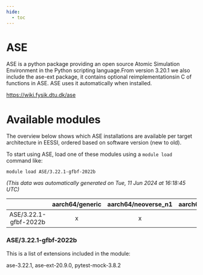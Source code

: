 ```yaml
---
hide:
  - toc
---
```


ASE
===


ASE is a python package providing an open source Atomic Simulation Environment in the Python scripting language.From version 3.20.1 we also include the ase-ext package, it contains optional reimplementationsin C of functions in ASE.  ASE uses it automatically when installed.

https://wiki.fysik.dtu.dk/ase
# Available modules


The overview below shows which ASE installations are available per target architecture in EESSI, ordered based on software version (new to old).

To start using ASE, load one of these modules using a `module load` command like:

```shell
module load ASE/3.22.1-gfbf-2022b
```

*(This data was automatically generated on Tue, 11 Jun 2024 at 16:18:45 UTC)*  

| |aarch64/generic|aarch64/neoverse_n1|aarch64/neoverse_v1|x86_64/generic|x86_64/amd/zen2|x86_64/amd/zen3|x86_64/intel/haswell|x86_64/intel/skylake_avx512|
| :---: | :---: | :---: | :---: | :---: | :---: | :---: | :---: | :---: |
|ASE/3.22.1-gfbf-2022b|x|x|x|x|x|x|x|x|


### ASE/3.22.1-gfbf-2022b

This is a list of extensions included in the module:

ase-3.22.1, ase-ext-20.9.0, pytest-mock-3.8.2